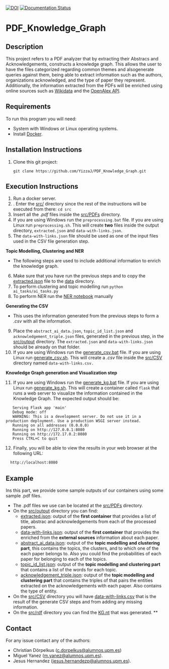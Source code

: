 [![DOI](https://zenodo.org/badge/637133691.svg)](https://zenodo.org/badge/latestdoi/637133691)
[![Documentation Status](https://readthedocs.org/projects/pdf-knowledge-graph/badge/?version=latest)](https://pdf-knowledge-graph.readthedocs.io/en/latest/?badge=latest)

# PDF_Knowledge_Graph

## Description

This project refers to a PDF analyzer that by extracting their Abstracs and Acknowledgements, constructs a knowledge graph. This allows the user to have the files categorized regarding common themes and alsogenerate queries against them, being able to extract information such as the authors, organizations acknowledged, and the type of paper they represent. Additionally, the information extracted from the PDFs will be enriched using online sources such as [Wikidata](https://www.wikidata.org/wiki/Wikidata:Main_Page) and the [OpenAlex API](https://openalex.org/).

## Requirements

To run this program you will need:

* System with Windows or Linux operating systems.
* Install [Docker](https://docs.docker.com/engine/install/).

## Installation Instructions

1. Clone this git project:

   `git clone https://github.com/YizzaJ/PDF_Knowledge_Graph.git`

## Execution Instructions

1. Run a docker server.
2. . Enter the [src/](https://github.com/YizzaJ/PDF_Knowledge_Graph/tree/main/src "src") directory since the rest of the instructions will be executed from there:
   `cd src`
3. Insert all the *.pdf* files inside the [src/PDFs](https://github.com/YizzaJ/PDF_Knowledge_Graph/tree/main/src/PDFs) directory.
4. If you are using Windows run the `preprocessing.bat` file. If you are using Linux run `preprocessing.sh`.
   This will create **two** files inside the  output directory, `extracted.json` and `data-with-links.json`.
5. The `data-with-links.json` file should be used as one of the input files used in the CSV file generation step.

**Topic Modelling, Clustering and NER**

- The following steps are used to include additional information to enrich the knowledge graph.

6. Make sure that you have run the previous steps and to copy the [extracted.json](https://github.com/YizzaJ/PDF_Knowledge_Graph/blob/main/src/output/extracted.json) file to the [data](https://github.com/YizzaJ/PDF_Knowledge_Graph/tree/main/data "data") directory.
7. To perform clustering and topic modelling run `python ai_tasks/ai_tasks.py`
8. To perform NER run the [NER notebook](src/ai_tasks/NER.ipynb) manually

**Generating the CSV**

* This uses the information generated from the previous steps to form a *.csv* with all the information.

9. Place the `abstract_ai_data.json`, `topic_id_list.json` and `acknowledgement_triple.json` files, generated in the previous step, in the [src/output](https://github.com/YizzaJ/PDF_Knowledge_Graph/tree/main/src/output) directory. The `extracted.json` and `data-with-links.json` should be already on that folder.
10. If you are using Windows run the [generate_csv.bat](https://github.com/YizzaJ/PDF_Knowledge_Graph/blob/main/src/generate_csv.bat) file. If you are using Linux run [generate_csv.sh](https://github.com/YizzaJ/PDF_Knowledge_Graph/blob/main/src/generate_csv.sh).
    This will create a *.csv* file inside the [src/CSV](https://github.com/YizzaJ/PDF_Knowledge_Graph/tree/main/src/CSV) directory named `data-with-links.csv.`

**Knowledge Graph generation and Visualization step**

11. If you are using Windows run the [generate_kg.bat](https://github.com/YizzaJ/PDF_Knowledge_Graph/blob/main/src/generate_kg.bat) file. If you are using Linux run [generate_kg.sh](https://github.com/YizzaJ/PDF_Knowledge_Graph/blob/main/src/generate_kg.sh).
    This will create a container called `flask` that runs a web server to visualize the information contained in the Knowledge Graph. The expected output should be:

```
   Serving Flask app 'main'
   Debug mode: off
   WARNING: This is a development server. Do not use it in a production deployment. Use a production WSGI server instead.
   Running on all addresses (0.0.0.0)
   Running on http://127.0.0.1:8080
   Running on http://172.17.0.2:8080
   Press CTRL+C to quit
```

12. Finally, you will be able to view the results in your web browser at the following URL:

```bash
  http://localhost:8080
```

## Example

Ins this part, we provide some sample outputs of our containers using some sample .pdf files.

* The .pdf files we use can be located at the [src/PDFs](https://github.com/YizzaJ/PDF_Knowledge_Graph/tree/main/src/PDFs) directory.
* On the [src/output](https://github.com/YizzaJ/PDF_Knowledge_Graph/tree/main/src/output) directory you can find:
  * [extracted.json](https://github.com/YizzaJ/PDF_Knowledge_Graph/blob/main/src/output/extracted.json): output of the **first container** that provides a list of title, abstrac and acknowledgements from each of the processed papers.
  * [data-with-links.json](https://github.com/YizzaJ/PDF_Knowledge_Graph/blob/main/src/output/data-with-links.json): output of the **first container** that provides the enriched from the **external sources** information about each paper.
  * [abstract_ai_data.json](https://github.com/YizzaJ/PDF_Knowledge_Graph/blob/main/src/output/abstract_ai_data.json): output of the **topic modelling and clustering part**, this contains the topics, the clusters, and to which one of the each paper belongs to. Also you could find the probabilities of each paper for belonging to each of the topics.
  * [topic_id_list.json](https://github.com/YizzaJ/PDF_Knowledge_Graph/blob/main/src/output/topic_id_list.json): output of the **topic modelling and clustering part** that contains a list of the words for each topic.
  * [acknowledgement_triple.json](https://github.com/YizzaJ/PDF_Knowledge_Graph/blob/main/src/output/acknowledgement_triple.json): output of the **topic modelling and clustering part** that contains the triples of that pairs the entities extracted on the acknowledgements with each paper. Also contains the type of entity.
* On the [src/CSV](https://github.com/YizzaJ/PDF_Knowledge_Graph/tree/main/src/CSV) directory you will have [data-with-links.csv](https://github.com/YizzaJ/PDF_Knowledge_Graph/blob/main/src/CSV/data-with-links.csv) that is the result of the generate CSV steps and from adding any missing information.
* On the [src/rdf](https://github.com/YizzaJ/PDF_Knowledge_Graph/tree/main/src/rdf) directory you can find the [KG.nt](https://github.com/YizzaJ/PDF_Knowledge_Graph/blob/main/src/rdf/KG.nt) that was generated.
  **

## Contact

For any issue contact any of the authors:

* Christian Dörpelkus (c.dorpelkus@alumnos.upm.es)
* Miguel Yanez (m.yanez@alumnos.upm.es).
* Jesus Hernandez (jesus.hernandezp@alumnos.upm.es).
